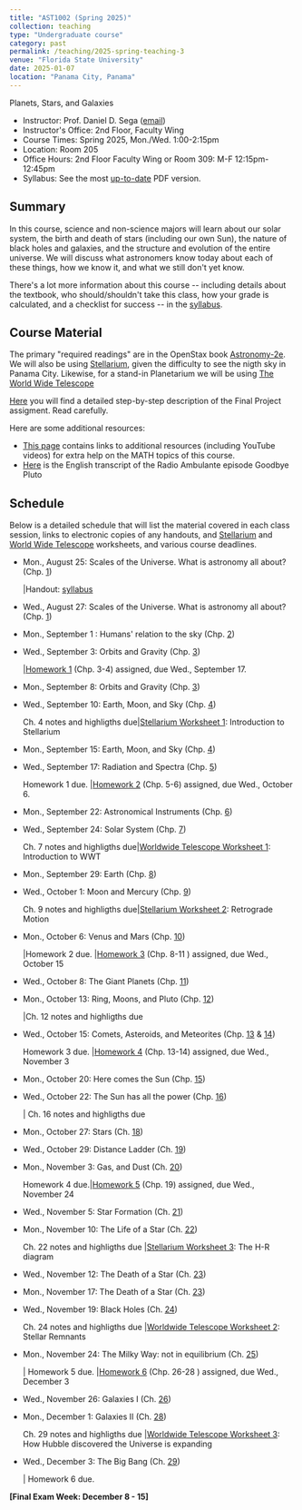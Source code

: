 ```yaml
---
title: "AST1002 (Spring 2025)"
collection: teaching
type: "Undergraduate course"
category: past
permalink: /teaching/2025-spring-teaching-3
venue: "Florida State University"
date: 2025-01-07
location: "Panama City, Panama"
---
```

Planets, Stars, and Galaxies

* Instructor:	Prof. Daniel D. Sega ([email](mailto:dsega@fsu.edu))
* Instructor's Office: 2nd Floor, Faculty Wing
* Course Times: Spring 2025, Mon./Wed. 1:00-2:15pm
* Location:	Room 205
* Office Hours:	2nd Floor Faculty Wing or Room 309: M-F 12:15pm-12:45pm
* Syllabus:	See the most [up-to-date](https://fsu-my.sharepoint.com/:w:/g/personal/dds24b_fsu_edu/EVyPpMo85FZNmlIPzDHtXqAB0ywZJloRs7FlWsf5lMeo2Q?e=QIFtWE) PDF version.

Summary
-----------
In this course, science and non-science majors will learn about our solar system, the birth and death of stars (including our own Sun), the nature of black holes and galaxies, and the structure and evolution of the entire universe. We will discuss what astronomers know today about each of these things, how we know it, and what we still don't yet know.

There's a lot more information about this course -- including details about the textbook, who should/shouldn't take this class, how your grade is calculated, and a checklist for success -- in the [syllabus](../files/ASR1002.pdf).

Course Material
--------------
The primary "required readings" are in the OpenStax book [Astronomy-2e](https://openstax.org/details/books/astronomy-2e). We will also be using [Stellarium](https://stellarium.org/), given the difficulty to see the nigth sky in Panama City. Likewise, for a stand-in Planetarium we will be using [The World Wide Telescope](https://www.worldwidetelescope.org/)

[Here](../files/finalAST.pdf) you will find a detailed step-by-step description of the Final Project assigment. Read carefully.

Here are some additional resources:

* [This page](https://stevencranmer.bitbucket.io/ASTR_1200_2019/math_links.html) contains links to additional resources (including YouTube videos) for extra help on the MATH topics of this course.
* [Here](https://radioambulante.org/en/translation/goodbye-pluto-translation) is the English transcript of the Radio Ambulante episode Goodbye Pluto

Schedule
-------------

Below is a detailed schedule that will list the material covered in each class session, links to electronic copies of any handouts, and [Stellarium](https://stellarium-web.org/) and [World Wide Telescope](https://www.worldwidetelescope.org/) worksheets, and various course deadlines.

* Mon., August 25: Scales of the Universe. What is astronomy all about? (Chp. [1](https://openstax.org/books/astronomy-2e/pages/1-introduction))

  |Handout: [syllabus](https://fsu-my.sharepoint.com/:w:/g/personal/dds24b_fsu_edu/EVyPpMo85FZNmlIPzDHtXqAB0ywZJloRs7FlWsf5lMeo2Q?e=QIFtWE)
* Wed., August 27: Scales of the Universe. What is astronomy all about? (Chp. [1](https://openstax.org/books/astronomy-2e/pages/1-introduction))
* Mon., September 1 : Humans' relation to the sky (Chp. [2](https://openstax.org/books/astronomy-2e/pages/2-thinking-ahead))
* Wed., September 3: Orbits and Gravity (Chp. [3](https://openstax.org/books/astronomy-2e/pages/3-thinking-ahead))

  |[Homework 1](../files/astrohw1.pdf) (Chp. 3-4) assigned, due Wed., September 17.
* Mon., September 8: Orbits and Gravity (Chp. [3](https://openstax.org/books/astronomy-2e/pages/3-thinking-ahead))
* Wed., September 10: Earth, Moon, and Sky (Chp. [4](https://openstax.org/books/astronomy-2e/pages/4-thinking-ahead))
  
   Ch. 4 notes and highligths due|[Stellarium Worksheet 1](../files/Stellarium1.pdf): Introduction to Stellarium
* Mon., September 15:  Earth, Moon, and Sky (Chp. [4](https://openstax.org/books/astronomy-2e/pages/4-thinking-ahead))
* Wed., September 17: Radiation and Spectra (Chp. [5](https://openstax.org/books/astronomy-2e/pages/5-thinking-ahead))

  Homework 1 due. |[Homework 2](../files/astrohw2.pdf) (Chp. 5-6) assigned, due Wed., October 6.
* Mon., September 22: Astronomical Instruments (Chp. [6](https://openstax.org/books/astronomy-2e/pages/6-thinking-ahead))
* Wed., September 24: Solar System (Chp. [7](https://openstax.org/books/astronomy-2e/pages/7-thinking-ahead))

	Ch. 7 notes and highligths due|[Worldwide Telescope Worksheet 1](../files/wwt1.pdf): Introduction to WWT
* Mon., September 29: Earth (Chp. [8](https://openstax.org/books/astronomy-2e/pages/8-thinking-ahead))
* Wed., October 1: Moon and Mercury (Chp. [9](https://openstax.org/books/astronomy-2e/pages/9-thinking-ahead))
	
	Ch. 9 notes and highligths due|[Stellarium Worksheet 2](../files/Stellarium2.pdf): Retrograde Motion
* Mon., October 6: Venus and Mars (Chp. [10](https://openstax.org/books/astronomy-2e/pages/10-thinking-ahead))
  
  |Homework 2 due. |[Homework 3](../files/astrohw3.pdf) (Chp. 8-11 ) assigned, due Wed., October 15
* Wed., October 8: The Giant Planets (Chp. [11](https://openstax.org/books/astronomy-2e/pages/11-thinking-ahead))
* Mon., October 13: Ring, Moons, and Pluto (Chp. [12](https://openstax.org/books/astronomy-2e/pages/12-thinking-ahead))
  
  |Ch. 12 notes and highligths due
* Wed., October 15: Comets, Asteroids, and Meteorites (Chp. [13](https://openstax.org/books/astronomy-2e/pages/13-thinking-ahead) & [14](https://openstax.org/books/astronomy-2e/pages/14-thinking-ahead))

  Homework 3 due. |[Homework 4](../files/astrohw5.pdf) (Chp. 13-14) assigned, due Wed., November 3 
* Mon., October 20: Here comes the Sun (Chp. [15](https://openstax.org/books/astronomy-2e/pages/15-thinking-ahead))
* Wed., October 22: The Sun has all the power (Chp. [16](https://openstax.org/books/astronomy-2e/pages/16-thinking-ahead))

     | Ch. 16 notes and highligths due
* Mon., October 27: Stars (Ch. [18](https://openstax.org/books/university-physics-volume-1/pages/18-thinking-ahead))
* Wed., October 29: Distance Ladder (Ch. [19](https://openstax.org/books/university-physics-volume-1/pages/19-thinking-ahead))
* Mon., November 3: Gas, and Dust (Ch. [20](https://openstax.org/books/astronomy-2e/pages/20-thinking-ahead))
 
  Homework 4 due.|[Homework 5](../files/astrohw6.pdf) (Chp. 19) assigned, due Wed., November 24
* Wed., November 5: Star Formation  (Ch. [21](https://openstax.org/books/astronomy-2e/pages/21-thinking-ahead))
* Mon., November 10: The Life of a Star (Ch. [22](https://openstax.org/books/astronomy-2e/pages/22-thinking-ahead))

  Ch. 22 notes and highligths due |[Stellarium Worksheet 3](../files/Stellarium3.pdf): The H-R diagram
* Wed., November 12: The Death of a Star (Ch. [23](https://openstax.org/books/astronomy-2e/pages/23-thinking-ahead))

  
* Mon., November 17: The Death of a Star (Ch. [23](https://openstax.org/books/astronomy-2e/pages/23-thinking-ahead))
* Wed., November 19: Black Holes (Ch. [24](https://openstax.org/books/astronomy-2e/pages/24-thinking-ahead))

	Ch. 24 notes and highligths due |[Worldwide Telescope Worksheet 2](../files/wwt2.pdf): Stellar Remnants
* Mon., November 24: The Milky Way: not in equilibrium (Ch. [25](https://openstax.org/books/astronomy-2e/pages/25-thinking-ahead))

   | Homework 5 due. |[Homework 6](../files/astrohw7.pdf) (Chp. 26-28 ) assigned, due Wed., December 3
* Wed., November 26: Galaxies I (Ch. [26](https://openstax.org/books/astronomy-2e/pages/26-thinking-ahead))
* Mon., December 1: Galaxies II (Ch. [28](https://openstax.org/books/astronomy-2e/pages/28-thinking-ahead))

   Ch. 29 notes and highligths due |[Worldwide Telescope Worksheet 3](../files/wwt3.pdf): How Hubble discovered the Universe is expanding
* Wed., December 3: The Big Bang (Ch. [29](https://openstax.org/books/astronomy-2e/pages/39-thinking-ahead))

  | Homework 6 due.


**[Final Exam Week: December 8 - 15]**
